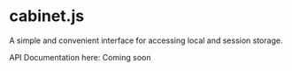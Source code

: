 # cabinet.js
A simple and convenient interface for accessing local and session storage.

API Documentation here: Coming soon
